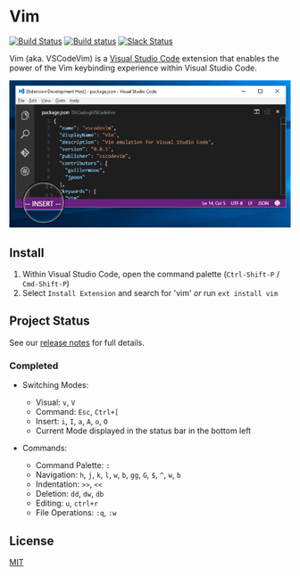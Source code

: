 # Vim

[![Build Status](https://travis-ci.org/VSCodeVim/Vim.svg?branch=master)](https://travis-ci.org/VSCodeVim/Vim) [![Build status](https://ci.appveyor.com/api/projects/status/github/vscodevim/vim?branch=master&svg=true&retina=true)](https://ci.appveyor.com/project/guillermooo/vim/branch/master) [![Slack Status](http://slackin.westus.cloudapp.azure.com/badge.svg)](http://slackin.westus.cloudapp.azure.com)

Vim (aka. VSCodeVim) is a [Visual Studio Code](https://code.visualstudio.com/) extension that enables the power of the Vim keybinding experience within Visual Studio Code.

![Screenshot](images/screen.png)

## Install

1. Within Visual Studio Code, open the command palette (`Ctrl-Shift-P` / `Cmd-Shift-P`)
2. Select `Install Extension` and search for 'vim' *or* run `ext install vim`

## Project Status

See our [release notes](https://github.com/VSCodeVim/Vim/releases) for full details.

### Completed

* Switching Modes:
    * Visual: `v`, `V`
    * Command: `Esc`, `Ctrl+[`
	* Insert: `i`, `I`, `a`, `A`, `o`, `O`
	* Current Mode displayed in the status bar in the bottom left

* Commands:
	* Command Palette: `:`
	* Navigation: `h`, `j`, `k`, `l`, `w`, `b`, `gg`, `G`, `$`, `^`, `w`, `b`
	* Indentation: `>>`, `<<`
	* Deletion: `dd`, `dw`, `db`
	* Editing: `u`, `ctrl+r`
	* File Operations: `:q`, `:w`

## License

[MIT](LICENSE.txt)
